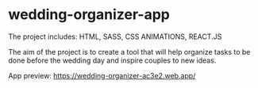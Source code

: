 # wedding-organizer-app
 The project includes: HTML, SASS, CSS ANIMATIONS, REACT.JS

The aim of the project is to create a tool that will help organize tasks to be done before the wedding day and inspire couples to new ideas.

App preview:
https://wedding-organizer-ac3e2.web.app/
